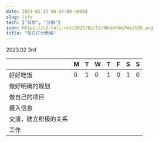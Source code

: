 ```yaml
---
date: 2023-02-13 00:44:00 +0000
slug: life
tech: ["日常", "分数"]
icon: https://s2.loli.net/2023/02/13/96vbHSWcPAe2VO5.png
title: "每日打分表格"
---
```


2023.02 3rd

|                      | M    | T    | W    | T    | F    | S    | S    |
| -------------------- | ---- | ---- | ---- | ---- | ---- | ---- | ---- |
| 好好吃饭             | 0    | 1    | 0    | 1    | 0    | 1    | 0    |
| 做好明确的规划       |      |      |      |      |      |      |      |
| 做自己的项目         |      |      |      |      |      |      |      |
| 摄入信息             |      |      |      |      |      |      |      |
| 交流，建立积极的关系 |      |      |      |      |      |      |      |
| 工作                 |      |      |      |      |      |      |      |

